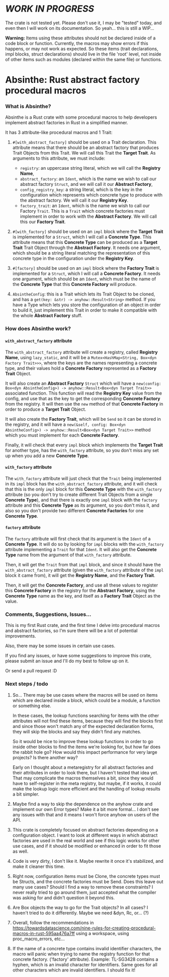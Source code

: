 # ***WORK IN PROGRESS***

The crate is not tested yet. Please don't use it, I may be 
"tested" today, and even then I will work on its 
documentation. So yeah... this is still a WIP...

**Warning:** Items using these attributes should not be declared inside of a 
code block or function. Currently, the macros may show errors if this happens, 
or may not work as expected. So these items (trait declarations, impl blocks, 
struct declarations) should live in the file 'root' level, not inside of other 
items such as modules (declared within the same file) or functions.

# Absinthe: Rust abstract factory procedural macros

### What is Absinthe?

Absinthe is a Rust crate with some procedural macros to help 
developers implement abstract factories in Rust in a simplified 
manner.

It has 3 attribute-like procedural macros and 1 Trait:

1. `#[with_abstract_factory]` should be used on a Trait 
   declaration. This attribute means that there should be an abstract factory that produces Trait Objects from this Trait. 
   We will call this Trait the **Target Trait**. As arguments to 
   this attribute, we must include:

   - `registry`: an uppercase string literal, which we will call 
     the **Registry Name**,
   - `abstract_factory`: an `Ident`, which is the name we wish to 
     call our abstract factory `Struct`, and we will call it our 
     **Abstract Factory**,
   - `config_registry_key`: a string literal, which is the key in 
     the configuration which represents which concrete type to 
     produce with the abstract factory. We will call it our 
     **Registry Key**.
   - `factory_trait`: an `Ident`, which is the name we wish to 
     call our Factory `Trait`. This is a `Trait` which concrete 
     factories must implement in order to work with the 
     **Abstract Factory**. We will call this our **Factory Trait**.

2. `#[with_factory]` should be used on an `impl` block where the 
   **Target Trait** is implemented for a `Struct`, which I will 
   call a **Concrete Type**. This attribute means that this 
   **Concrete Type** can be produced as a **Target Trait** Trait 
   Object through the **Abstract Factory**. It needs one argument, 
   which should be a string literal matching the representation of 
   this concrete type in the configuration under the **Registry Key**.

3. `#[factory]` should be used on an `impl` block where the 
   **Factory Trait** is implemented for a `Struct`, which I will 
   call a **Concrete Factory**. It needs one argument, which should be an `Ident`, which must be the name of the **Concrete Type** 
   that this **Concrete Factory** will produce.

4. `AbsintheConfig`: this is a Trait which lets its Trait Object 
   to be cloned, and has a `get(key: &str) -> anyhow::Result<String>` method. If you have a Type which lets 
   you store the configuration of an object in order to build it, 
   just implement this Trait in order to make it compatible with 
   the whole **Abstract Factory** stuff.

### How does Absinthe work?

#### `with_abstract_factory` attribute

The `with_abstract_factory` attribute will create a registry, 
called **Registry Name**, using `lazy_static`, and it will be 
a `Mutex<HashMap<String, Box<dyn Factory Trait>>>`, where the 
keys are the names representing a concrete type, and their values 
hold a **Concrete Factory** represented as a **Factory Trait** Object.

It will also create an **Abstract Factory** `Struct` which 
will have a `new(config: Box<dyn AbsintheConfig>) -> anyhow::Result<Box<dyn Target Trait>>` associated function. This 
function will read the **Registry Key** value from the config, and 
use that as the key to get the corresponding **Concrete Factory** 
from the registry. It will then use the `new` method of that 
**Concrete Factory** in order to produce a **Target Trait** Object.

It will also create the **Factory Trait**, which will be `Send` 
so it can be stored in the registry, and it will have a 
`new(&self, config: Box<dyn AbsintheConfig>) -> anyhow::Result<Box<dyn Target Trait>>` method which you must 
implement for each **Concrete Factory**.

Finally, it will check that every `impl` block which implements 
the **Target Trait** for another type, has the `with_factory` 
attribute, so you don't miss any set up when you add a new 
**Concrete Type**.

#### `with_factory` attribute

The `with_factory` attribute will just check that the `Trait` 
being implemented in its `impl` block has the 
`with_abstract_factory` attribute, and it will check that this is 
the only `impl` block for this **Concrete Type** with the 
`with_factory` attribute (so you don't try to create different 
Trait Objects from a single **Concrete Type**), and that there is 
exactly one `impl` block with the `factory` attribute and this 
**Concrete Type** as its argument, so you don't miss it, and also 
so you don't provide two different **Concrete Factories** for one 
**Concrete Type**.

#### `factory` attribute

The `factory` attribute will first check that its argument is the 
`Ident` of a **Concrete Type**. It will do so by looking for 
`impl` blocks with the `with_factory` attribute implementing a 
`Trait` for that `Ident`. It will also get the **Concrete Type** 
name from the argument of that `with_factory` attribute.

Then, it will get the `Trait` from that `impl` block, and since 
it should have the `with_abstract_factory` attribute (given the 
`with_factory` attribute of the `impl` block it came from), it 
will get the **Registry Name**, and the **Factory Trait**.

Then, it will get the **Concrete Factory**, and use all these 
values to register this **Concrete Factory** in the registry for 
the **Abstract Factory**, using the **Concrete Type** name as the 
key, and itself as a **Factory Trait** Object as the value.

### Comments, Suggestions, Issues...

This is my first Rust crate, and the first time I delve into 
procedural macros and abstract factories, so I'm sure there 
will be a lot of potential improvements.

Also, there may be some issues in certain use cases.

If you find any issues, or have some suggestions to improve this 
crate, please submit an issue and I'll do my best to follow up on 
it.

Or send a pull request :D

### Next steps / todo

1. So... There may be use cases where the macros will be used on items which are 
   declared inside a block, which could be a module, a function or something else.

   In these cases, the lookup functions searching for items with the other 
   attributes will not find these items, because they will find the blocks first 
   and since those won't match any of the expected declaration forms, they will
   skip the blocks and say they didn't find any matches.

   So it would be nice to improve these lookup functions in order to go inside 
   other blocks to find the items we're looking for, but how far does the rabbit 
   hole go? How would this impact performance for very large projects? Is there 
   another way?

   Early on I thought about a metaregistry for all abstract factories and their 
   attributes in order to look there, but I haven't tested that idea yet. That 
   may complicate the macros themselves a bit, since they would have to 
   self-register in the meta registry, but maybe, if it works, it could make the
   lookup logic more efficient and the handling of lookup results a bit simpler.

2. Maybe find a way to skip the dependence on the anyhow crate and implement 
   our own Error types? Make it a bit more formal... I don't see any issues with
   that and it means I won't force anyhow on users of the API.

3. This crate is completely focused on abstract factories depending on a 
   configuration object. I want to look at different ways in which abstract 
   factories are used in the real world and see if this logic works for other
   use cases, and if it should be modified or enhanced in order to fit those 
   as well.

4. Code is very dirty, I don't like it. Maybe rewrite it once it's stabilized, 
   and make it cleaner this time.

5. Right now, configuration items must be Clone, the concrete types must be 
   Structs, and the concrete factories must be Send. Does this leave out many 
   use cases? Should I find a way to remove these constraints? I never really 
   tried to go around them, just accepted what the compiler was asking for and 
   didn't question it beyond this.

6. Are Box objects the way to go for the Trait objects? In all cases? I haven't
   tried to do it differently. Maybe we need &dyn, Rc, or... (?)

7. Overall, follow the recommendations in 
   https://towardsdatascience.com/nine-rules-for-creating-procedural-macros-in-rust-595aa476a7ff 
   using a workspace, using proc_macro_errors, etc...

8. If the name of a concrete type contains invalid identifier characters, the 
   macro will panic when trying to name the registry function for that concrete 
   factory. ('factory' attribute). Example: TL-SG3428 contains a hyphen, which 
   is an invalid character for identifiers. Same goes for all other characters 
   which are invalid identifiers. I should fix it!